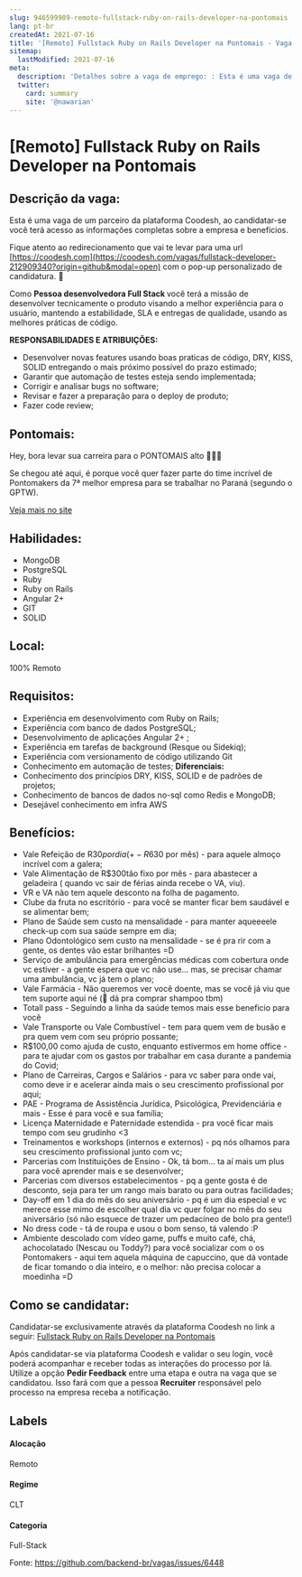 ```yaml
---
slug: 946599989-remoto-fullstack-ruby-on-rails-developer-na-pontomais
lang: pt-br
createdAt: 2021-07-16
title: '[Remoto] Fullstack Ruby on Rails Developer na Pontomais - Vaga de Emprego'
sitemap:
  lastModified: 2021-07-16
meta:
  description: 'Detalhes sobre a vaga de emprego: : Esta é uma vaga de um parceiro da plataforma Coodesh, ao candidatar-se você terá acesso as informações completas sobre a empresa e benefícios.  Fique atento ao redirecionamento que vai te levar para uma url [https://coodesh.com](https://coodesh.com/vagas/fullstack-developer-212909340?origin=github&modal=open) com o pop-up personalizado de candidatura. 👋 <p>Como <strong>Pessoa desenvolvedora Full Stack </strong>você terá a missão de desenvolver tecnicamente o produto visando a melhor experiência para o usuário, mantendo a estabilidade, SLA e entregas de qualidade, usando as melhores práticas de código.</p> <p><strong>RESPONSABILIDADES E ATRIBUIÇÕES:</strong></p> <ul> <li>Desenvolver novas features usando boas praticas de código, DRY, KISS, SOLID entregando o mais próximo possível do prazo estimado;</li> <li>Garantir que automação de testes esteja sendo implementada;</li> <li>Corrigir e analisar bugs no software;</li> <li>Revisar e fazer a preparação para o deploy de produto;</li> <li>Fazer code review;</li> </ul>'
  twitter:
    card: summary
    site: '@nawarian'
---
```


# [Remoto] Fullstack Ruby on Rails Developer na Pontomais

## Descrição da vaga: 
Esta é uma vaga de um parceiro da plataforma Coodesh, ao candidatar-se você terá acesso as informações completas sobre a empresa e benefícios.


Fique atento ao redirecionamento que vai te levar para uma url [https://coodesh.com](https://coodesh.com/vagas/fullstack-developer-212909340?origin=github&modal=open) com o pop-up personalizado de candidatura. 👋
<p>Como <strong>Pessoa desenvolvedora Full Stack </strong>você terá a missão de desenvolver tecnicamente o produto visando a melhor experiência para o usuário, mantendo a estabilidade, SLA e entregas de qualidade, usando as melhores práticas de código.</p>
<p><strong>RESPONSABILIDADES E ATRIBUIÇÕES:</strong></p>
<ul>
<li>Desenvolver novas features usando boas praticas de código, DRY, KISS, SOLID entregando o mais próximo possível do prazo estimado;</li>
<li>Garantir que automação de testes esteja sendo implementada;</li>
<li>Corrigir e analisar bugs no software;</li>
<li>Revisar e fazer a preparação para o deploy de produto;</li>
<li>Fazer code review;</li>
</ul>

## Pontomais: 
 <p>Hey, bora levar sua carreira para o PONTOMAIS alto 🚀🚀🚀</p>

<p>Se chegou até aqui, é porque você quer fazer parte do time incrível de Pontomakers da 7ª melhor empresa para se trabalhar no Paraná (segundo o GPTW).</p><a href='https://coodesh.com/empresas/pontomais'>Veja mais no site</a>

 ## Habilidades: 
 - MongoDB 
- PostgreSQL 
- Ruby 
- Ruby on Rails 
- Angular 2+ 
- GIT 
- SOLID
## Local: 
 100% Remoto
## Requisitos: 
 - Experiência em desenvolvimento com Ruby on Rails; 
- Experiência com banco de dados PostgreSQL; 
- Desenvolvimento de aplicações Angular 2+ ; 
- Experiência em tarefas de background (Resque ou Sidekiq); 
- Experiência com versionamento de código utilizando Git 
- Conhecimento em automação de testes;
**Diferenciais:** 
 - Conhecimento dos princípios DRY, KISS, SOLID e de padrões de projetos; 
- Conhecimento de bancos de dados no-sql como Redis e MongoDB; 
- Desejável conhecimento em infra AWS
## Benefícios: 
 - Vale Refeição de R$30 por dia (+- R$630 por mês) - para aquele almoço incrível com a galera; 
- Vale Alimentação de R$300tão fixo por mês - para abastecer a geladeira ( quando vc sair de férias ainda recebe o VA, viu).  
- VR e VA não tem aquele desconto na folha de pagamento. 
- Clube da fruta no escritório - para você se manter ficar bem saudável e se alimentar bem;  
- Plano de Saúde sem custo na mensalidade - para manter aqueeeele check-up com sua saúde sempre em dia;   
- Plano Odontológico sem custo na mensalidade - se é pra rir com a gente, os dentes vão estar brilhantes =D  
- Serviço de ambulância para emergências médicas com cobertura onde vc estiver - a gente espera que vc não use... mas, se precisar chamar uma ambulância, vc já tem o plano;  
- Vale Farmácia - Não queremos ver você doente, mas se você já viu que tem suporte aqui né (🤫 dá pra comprar shampoo tbm) 
- Totall pass - Seguindo a linha da saúde temos mais esse beneficio para você 
-  Vale Transporte ou Vale Combustível - tem para quem vem de busão e pra quem vem com seu próprio possante; 
- R$100,00 como ajuda de custo, enquanto estivermos em home office - para te ajudar com os gastos por trabalhar em casa durante a pandemia do Covid;  
- Plano de Carreiras, Cargos e Salários - para vc saber para onde vai, como deve ir e acelerar ainda mais o seu crescimento profissional por aqui;   
- PAE - Programa de Assistência Jurídica, Psicológica, Previdenciária e mais - Esse é para você e sua família;   
- Licença Maternidade e Paternidade estendida - pra você ficar mais tempo com seu grudinho <3 
- Treinamentos e workshops (internos e externos) - pq nós olhamos para seu crescimento profissional junto com vc;  
- Parcerias com Instituições de Ensino - Ok, tá bom... ta aí mais um plus para você aprender mais e se desenvolver;  
- Parcerias com diversos estabelecimentos - pq a gente gosta é de desconto, seja para ter um rango mais barato ou para outras facilidades; 
- Day-off em 1 dia do mês do seu aniversário - pq é um dia especial e vc merece esse mimo de escolher qual dia vc quer folgar no mês do seu aniversário (só não esquece de trazer um pedacíneo de bolo pra gente!) 
- No dress code - tá de roupa e usou o bom senso, tá valendo :P 
- Ambiente descolado com vídeo game, puffs e muito café, chá, achocolatado (Nescau ou Toddy?) para você socializar com o os Pontomakers - aqui tem aquela máquina de capuccino, que dá vontade de ficar tomando o dia inteiro, e o melhor: não precisa colocar a moedinha =D  
## Como se candidatar:
Candidatar-se exclusivamente através da plataforma Coodesh no link a seguir: [Fullstack Ruby on Rails Developer na Pontomais](https://coodesh.com/vagas/fullstack-developer-212909340?origin=github&modal=open)


Após candidatar-se via plataforma Coodesh e validar o seu login, você poderá acompanhar e receber todas as interações do processo por lá. Utilize a opção <b>Pedir Feedback</b> entre uma etapa e outra na vaga que se candidatou. Isso fará com que a pessoa <b>Recruiter</b> responsável pelo processo na empresa receba a notificação.
## Labels
#### Alocação
Remoto
#### Regime
CLT
#### Categoria
Full-Stack

Fonte: https://github.com/backend-br/vagas/issues/6448